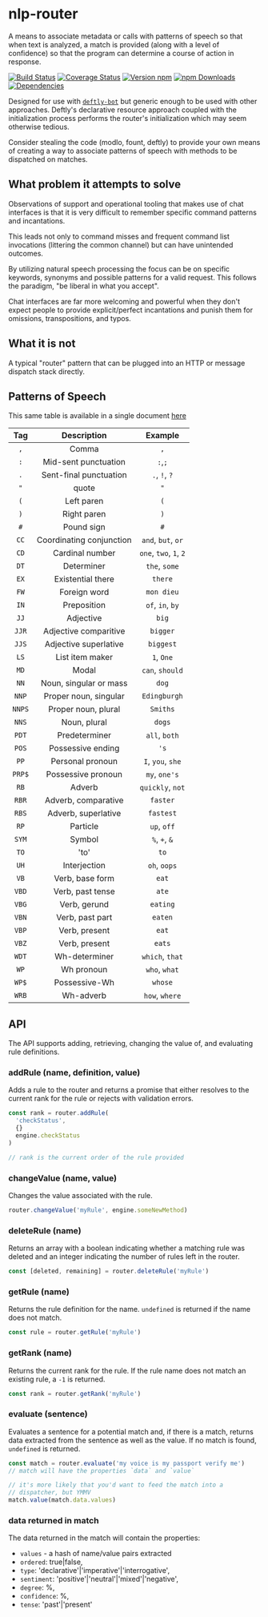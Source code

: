 # nlp-router

A means to associate metadata or calls with patterns of speech so that when text is analyzed, a match is provided (along with a level of confidence) so that the program can determine a course of action in response.

[![Build Status][travis-image]][travis-url]
[![Coverage Status][coveralls-image]][coveralls-url]
[![Version npm][version-image]][version-url]
[![npm Downloads][downloads-image]][downloads-url]
[![Dependencies][dependencies-image]][dependencies-url]

Designed for use with [`deftly-bot`](https://github.com/deftly/deftly-bot) but generic enough to be used with other approaches. Deftly's declarative resource approach coupled with the initialization process performs the router's initialization which may seem otherwise tedious.

Consider stealing the code (modlo, fount, deftly) to provide your own means of creating a way to associate patterns of speech with methods to be dispatched on matches.

## What problem it attempts to solve

Observations of support and operational tooling that makes use of chat interfaces is that it is very difficult to remember specific command patterns and incantations.

This leads not only to command misses and frequent command list invocations (littering the common channel) but can have unintended outcomes.

By utilizing natural speech processing the focus can be on specific keywords, synonyms and possible patterns for a valid request. This follows the paradigm, "be liberal in what you accept".

Chat interfaces are far more welcoming and powerful when they don't expect people to provide explicit/perfect incantations and punish them for omissions, transpositions, and typos.

## What it is not

A typical "router" pattern that can be plugged into an HTTP or message dispatch stack directly.

## Patterns of Speech

This same table is available in a single document [here](/tree/master/docs/PoS-tags.md)

| Tag | Description | Example |
|:--------:|:-----------:|:-------:|
| `,` | Comma | `,` |
| `:` | Mid-sent punctuation | `:`,`;` |
| `.` | Sent-final punctuation  | `.`, `!`, `?` |
| `"` | quote  | `"` |
| `(` | Left paren  | `(` |
| `)` | Right paren  | `)` |
| `#` | Pound sign  | `#` |
| `CC` | Coordinating conjunction  | `and`, `but`, `or` |
| `CD` | Cardinal number  | `one`, `two`, `1`, `2` |
| `DT` | Determiner  | `the`, `some` |
| `EX` | Existential there | `there` |
| `FW` | Foreign word | `mon dieu` |
| `IN` | Preposition | `of`, `in`, `by` |
| `JJ` | Adjective | `big` |
| `JJR` | Adjective comparitive | `bigger` |
| `JJS` | Adjective superlative | `biggest` |
| `LS` | List item maker | `1`, `One` |
| `MD` | Modal | `can`, `should` |
| `NN` | Noun, singular or mass | `dog` |
| `NNP` | Proper noun, singular | `Edingburgh` |
| `NNPS` | Proper noun, plural | `Smiths` |
| `NNS` | Noun, plural | `dogs` |
| `PDT` | Predeterminer | `all`, `both` |
| `POS` | Possessive ending | `'s` |
| `PP` | Personal pronoun | `I`, `you`, `she` |
| `PRP$` | Possessive pronoun | `my`, `one's` |
| `RB` | Adverb | `quickly`, `not` |
| `RBR` | Adverb, comparative | `faster` |
| `RBS` | Adverb, superlative | `fastest` |
| `RP` | Particle | `up`, `off` |
| `SYM` | Symbol | `%`, `+`, `&` |
| `TO` | 'to' | `to` |
| `UH` | Interjection | `oh`, `oops` |
| `VB` | Verb, base form | `eat` |
| `VBD` | Verb, past tense | `ate` |
| `VBG` | Verb, gerund | `eating` |
| `VBN` | Verb, past part | `eaten` |
| `VBP` | Verb, present | `eat` |
| `VBZ` | Verb, present | `eats` |
| `WDT` | Wh-determiner | `which`, `that` |
| `WP` | Wh pronoun | `who`, `what` |
| `WP$` | Possessive-Wh | `whose` |
| `WRB` | Wh-adverb | `how`, `where` |

## API

The API supports adding, retrieving, changing the value of, and evaluating rule definitions.

### addRule (name, definition, value)

Adds a rule to the router and returns a promise that either resolves to the current rank for the rule or rejects with validation errors.

```js
const rank = router.addRule(
  'checkStatus', 
  {}
  engine.checkStatus
)

// rank is the current order of the rule provided
```

### changeValue (name, value)

Changes the value associated with the rule.

```js
router.changeValue('myRule', engine.someNewMethod)
```

### deleteRule (name)

Returns an array with a boolean indicating whether a matching rule was deleted and an integer indicating the number of rules left in the router.

```js
const [deleted, remaining] = router.deleteRule('myRule')
```

### getRule (name)

Returns the rule definition for the name. `undefined` is returned if the name does not match.

```js
const rule = router.getRule('myRule')
```

### getRank (name)

Returns the current rank for the rule. If the rule name does not match an existing rule, a `-1` is returned.

```js
const rank = router.getRank('myRule')
```

### evaluate (sentence)

Evaluates a sentence for a potential match and, if there is a match, returns data extracted from the sentence as well as the value. If no match is found, `undefined` is returned.

```js
const match = router.evaluate('my voice is my passport verify me')
// match will have the properties `data` and `value`

// it's more likely that you'd want to feed the match into a 
// dispatcher, but YMMV
match.value(match.data.values)
```

### data returned in match

The data returned in the match will contain the properties:

 * `values` - a hash of name/value pairs extracted
 * `ordered`: true|false,
 * `type`: 'declarative'|'imperative'|'interrogative',
 * `sentiment`: 'positive'|'neutral'|'mixed'|'negative',
 * `degree`: %,
 * `confidence`: %,
 * `tense`: 'past'|'present'


[travis-image]: https://travis-ci.org/deftly/nlp-router.svg?branch=master
[travis-url]: https://travis-ci.org/deftly/nlp-router
[coveralls-url]: https://coveralls.io/github/deftly/nlp-router?branch=master
[coveralls-image]: https://coveralls.io/repos/github/deftly/nlp-router/badge.svg?branch=master
[version-image]: https://img.shields.io/npm/v/consequent.svg?style=flat
[version-url]: https://www.npmjs.com/package/consequent
[downloads-image]: https://img.shields.io/npm/dm/consequent.svg?style=flat
[downloads-url]: https://www.npmjs.com/package/consequent
[dependencies-image]: https://img.shields.io/david/deftly/nlp-router.svg?style=flat
[dependencies-url]: https://david-dm.org/deftly/nlp-router

